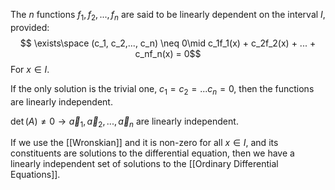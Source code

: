 The $n$ functions $f_1, f_2, ..., f_n$ are said to be linearly dependent on the interval $I$, provided: $$ \exists\space (c_1, c_2,..., c_n) \neq 0\mid c_1f_1(x) + c_2f_2(x) + ... + c_nf_n(x) = 0$$For $x\in I$. 

If the only solution is the trivial one, $c_1 = c_2 = ... c_n = 0$, then the functions are linearly independent. 

$\det(A)\neq0\to \vec a_1,\vec a_2, ...,\vec a_n$ are linearly independent.

If we use the [[Wronskian]] and it is non-zero for all $x\in I$, and its constituents are solutions to the differential equation, then we have a linearly independent set of solutions to the [[Ordinary Differential Equations]].
